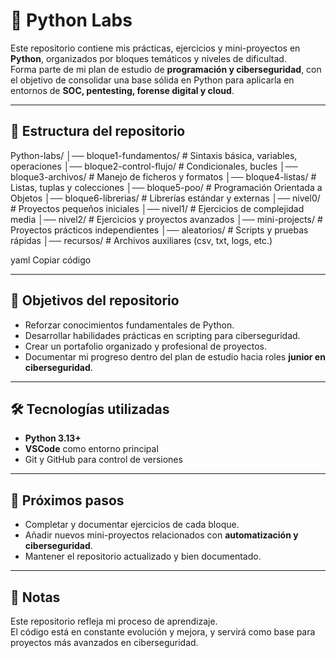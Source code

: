 # 🐍 Python Labs

Este repositorio contiene mis prácticas, ejercicios y mini-proyectos en **Python**, organizados por bloques temáticos y niveles de dificultad.  
Forma parte de mi plan de estudio de **programación y ciberseguridad**, con el objetivo de consolidar una base sólida en Python para aplicarla en entornos de **SOC, pentesting, forense digital y cloud**.

---

## 📂 Estructura del repositorio

Python-labs/
│── bloque1-fundamentos/ # Sintaxis básica, variables, operaciones
│── bloque2-control-flujo/ # Condicionales, bucles
│── bloque3-archivos/ # Manejo de ficheros y formatos
│── bloque4-listas/ # Listas, tuplas y colecciones
│── bloque5-poo/ # Programación Orientada a Objetos
│── bloque6-librerias/ # Librerías estándar y externas
│── nivel0/ # Proyectos pequeños iniciales
│── nivel1/ # Ejercicios de complejidad media
│── nivel2/ # Ejercicios y proyectos avanzados
│── mini-projects/ # Proyectos prácticos independientes
│── aleatorios/ # Scripts y pruebas rápidas
│── recursos/ # Archivos auxiliares (csv, txt, logs, etc.)

yaml
Copiar código

---

## 🎯 Objetivos del repositorio

- Reforzar conocimientos fundamentales de Python.  
- Desarrollar habilidades prácticas en scripting para ciberseguridad.  
- Crear un portafolio organizado y profesional de proyectos.  
- Documentar mi progreso dentro del plan de estudio hacia roles **junior en ciberseguridad**.  

---

## 🛠️ Tecnologías utilizadas

- **Python 3.13+**  
- **VSCode** como entorno principal  
- Git y GitHub para control de versiones  

---

## 🚀 Próximos pasos

- Completar y documentar ejercicios de cada bloque.  
- Añadir nuevos mini-proyectos relacionados con **automatización y ciberseguridad**.  
- Mantener el repositorio actualizado y bien documentado.  

---

## 📌 Notas

Este repositorio refleja mi proceso de aprendizaje.  
El código está en constante evolución y mejora, y servirá como base para proyectos más avanzados en ciberseguridad.
